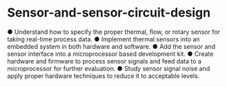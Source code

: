 # Sensor-and-sensor-circuit-design

●	Understand how to specify the proper thermal, flow, or rotary sensor for taking real-time process data. 
●	Implement thermal sensors into an embedded system in both hardware and software.
●	Add the sensor and sensor interface into a microprocessor based development kit.
●	Create hardware and firmware to process sensor signals and feed data to a microprocessor for further evaluation.
●	Study sensor signal noise and apply proper hardware techniques to reduce it to acceptable levels.
